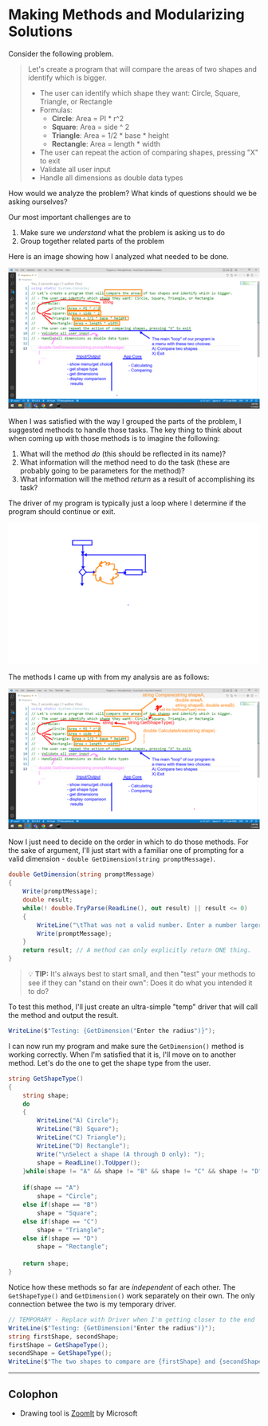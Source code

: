 # Making Methods and Modularizing Solutions

Consider the following problem.

> Let's create a program that will compare the areas of two shapes and identify which is bigger.
> 
> - The user can identify which shape they want: Circle, Square, Triangle, or Rectangle
> - Formulas:
>   - **Circle**: Area = PI * r^2
>   - **Square**: Area = side ^ 2
>   - **Triangle**: Area = 1/2 * base * height
>   - **Rectangle**: Area = length * width
> - The user can repeat the action of comparing shapes, pressing "X" to exit
> - Validate all user input
> - Handle all dimensions as double data types

How would we analyze the problem? What kinds of questions should we be asking ourselves?

Our most important challenges are to

1. Make sure we *understand* what the problem is asking us to do
2. Group together related parts of the problem

Here is an image showing how I analyzed what needed to be done.

![analysis](./Images/Analyze-Problem-Statement.png)

When I was satisfied with the way I grouped the parts of the problem, I suggested methods to handle those tasks. The key thing to think about when coming up with those methods is to imagine the following:

1. What will the method *do* (this should be reflected in its name)?
2. What information will the method need to do the task (these are probably going to be parameters for the method)?
3. What information will the method *return* as a result of accomplishing its task?

The driver of my program is typically just a loop where I determine if the program should continue or exit.

![driver](./Images/Driver.png)

The methods I came up with from my analysis are as follows:

![possible methods](./Images/Analyze-Proposed-Modularization.png)

Now I just need to decide on the order in which to do those methods. For the sake of argument, I'll just start with a familiar one of prompting for a valid dimension - `double GetDimension(string promptMessage)`.

```csharp
double GetDimension(string promptMessage)
{
    Write(promptMessage);
    double result;
    while(! double.TryParse(ReadLine(), out result) || result <= 0)
    {
        WriteLine("\tThat was not a valid number. Enter a number larger than zero");
        Write(promptMessage);
    }
    return result; // A method can only explicitly return ONE thing.
}
```

> :bulb: **TIP:** It's always best to start small, and then "test" your methods to see if they can "stand on their own": Does it do what you intended it to do?

To test this method, I'll just create an ultra-simple "temp" driver that will call the method and output the result.

```csharp
WriteLine($"Testing: {GetDimension("Enter the radius")}");
```

I can now run my program and make sure the `GetDimension()` method is working correctly. When I'm satisfied that it is, I'll move on to another method. Let's do the one to get the shape type from the user.

```csharp
string GetShapeType()
{
    string shape;
    do
    {
        WriteLine("A) Circle");
        WriteLine("B) Square");
        WriteLine("C) Triangle");
        WriteLine("D) Rectangle");
        Write("\nSelect a shape (A through D only): ");
        shape = ReadLine().ToUpper();
    }while(shape != "A" && shape != "B" && shape != "C" && shape != "D");

    if(shape == "A")
        shape = "Circle";
    else if(shape == "B")
        shape = "Square";
    else if(shape == "C")
        shape = "Triangle";
    else if(shape == "D")
        shape = "Rectangle";

    return shape;
}
```

Notice how these methods so far are *independent* of each other. The `GetShapeType()` and `GetDimension()` work separately on their own. The only connection betwee the two is my temporary driver.

```csharp
// TEMPORARY - Replace with Driver when I'm getting closer to the end
WriteLine($"Testing: {GetDimension("Enter the radius")}");
string firstShape, secondShape;
firstShape = GetShapeType();
secondShape = GetShapeType();
WriteLine($"The two shapes to compare are {firstShape} and {secondShape}");
```

----

## Colophon

- Drawing tool is [ZoomIt](https://learn.microsoft.com/en-us/sysinternals/downloads/zoomit) by Microsoft


